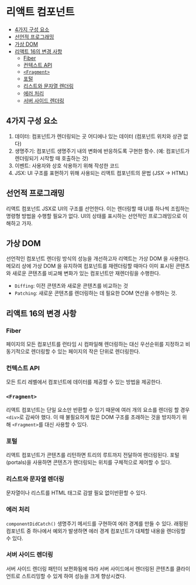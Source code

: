 # 리액트 컴포넌트

  - [4가지 구성 요소](#4가지-구성-요소)
  - [선언적 프로그래밍](#선언적-프로그래밍)
  - [가상 DOM](#가상-dom)
  - [리액트 16의 변경 사항](#리액트-16의-변경-사항)
    - [Fiber](#fiber)
    - [컨텍스트 API](#컨텍스트-api)
    - [`<Fragment>`](#fragment)
    - [포털](#포털)
    - [리스트와 문자열 렌더링](#리스트와-문자열-렌더링)
    - [에러 처리](#에러-처리)
    - [서버 사이드 렌더링](#서버-사이드-렌더링)

## 4가지 구성 요소

1. 데이터: 컴포넌트가 렌더링되는 곳 어디에나 있는 데이터 (컴포넌트 위치와 상관 없다)
2. 생명주기: 컴포넌트 생명주기 내의 변화에 반응하도록 구현한 함수. (예: 컴포넌트가 렌더링되기 시작할 때 호출하는 것)
3. 이벤트: 사용자와 상호 삭용하기 위해 작성한 코드
4. JSX: UI 구조를 표현하기 위해 사용되는 리액트 컴포넌트의 문법 (JSX -> HTML)

## 선언적 프로그래밍

리액트 컴포넌트 JSX로 UI의 구조를 선언한다. 이는 렌더링할 때 UI를 하나씩 조립하는 명령형 방법을 수행할 필요가 없다. UI의 상태를 표시하는 선언적인 프로그래밍으로 이해하고 가자.

## 가상 DOM

선언적인 컴포넌트 렌더링 방식의 성능을 개선하고자 리액트는 가상 DOM 을 사용한다. 메모리 상에 가상 DOM 을 유지하여 컴포넌트를 재렌더링할 때마다 이미 표시된 콘텐츠와 새로운 콘텐츠를 비교해 변화가 있는 컴포넌트만 재렌더링을 수행한다.

- `Diffing`: 이전 콘텐츠와 새로운 콘텐츠를 비교하는 것
- `Patching`: 새로운 콘텐츠를 렌더링하는 데 필요한 DOM 연산을 수행하는 것.

## 리액트 16의 변경 사항

### Fiber

페이지의 모든 컴포넌트를 런타임 시 컴파일해 렌더링하는 대신 우선순위를 지정하고 비동기적으로 렌더링할 수 있는 페이지의 작은 단위로 렌더링한다.

### 컨텍스트 API

모든 트리 레벨에서 컴포넌트에 데이터를 제공할 수 있는 방법을 제공한다.

### `<Fragment>`

리액트 컴포넌트는 단일 요소만 반환할 수 있기 때문에 여러 개의 요소를 렌더링 할 경우 `<div>`로 감싸야 했다. 이 때 불필요하게 많은 DOM 구조를 초래하는 것을 방지하기 위해 `<Fragment>`를 대신 사용할 수 있다.

### 포털

리액트 컴포넌트가 콘텐츠를 리턴하면 트리의 루트까지 전달하여 렌더링된다. 포털(portals)을 사용하면 콘텐츠가 렌더링되는 위치를 구체적으로 제어할 수 있다.

### 리스트와 문자열 렌더링

문자열이나 리스트를 HTML 태그로 감쌀 필요 없이반환할 수 있다.

### 에러 처리

`componentDidCatch()` 생명주기 메서드를 구현하여 에러 경계를 만들 수 있다. 래핑된 컴포넌트 중 하나에서 예외가 발생하면 에러 경계 컴포넌트가 대체할 내용을 렌더링할 수 있다.

### 서버 사이드 렌더링

서버 사이드 렌더링 패턴이 보편화됨에 따라 서버 사이드에서 렌더링된 콘텐츠를 클라이언트로 스트리밍할 수 있게 하여 성능을 크게 향상시켰다.
